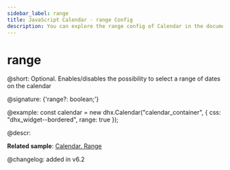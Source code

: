 ```yaml
---
sidebar_label: range
title: JavaScript Calendar - range Config 
description: You can explore the range config of Calendar in the documentation of the DHTMLX JavaScript UI library. Browse developer guides and API reference, try out code examples and live demos, and download a free 30-day evaluation version of DHTMLX Suite.
---
```


# range

@short: Optional. Enables/disables the possibility to select a range of dates on the calendar

@signature: {'range?: boolean;'}

@example:
const calendar = new dhx.Calendar("calendar_container", {
	css: "dhx_widget--bordered",
	range: true
});

@descr:

**Related sample**: [Calendar. Range](https://snippet.dhtmlx.com/2mrj53h0)

@changelog: added in v6.2

[comment]: # (@related: calendar/how_to_start.md#initialize-calendar calendar/configuring.md#rangemode)
